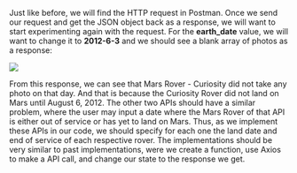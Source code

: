 <!--title={Mars Rovers APIs}-->

<!--badges={}-->

<!--concepts={}-->

Just like before, we will find the HTTP request in Postman. Once we send our request and get the JSON object back as a response, we will want to start experimenting again with the request. For the **earth_date** value, we will want to change it to **2012-6-3** and we should see a blank array of photos as a response:

<img src="https://i.imgur.com/AUcv2gS.png">

From this response, we can see that Mars Rover - Curiosity did not take any photo on that day. And that is because the Curiosity Rover did not land on Mars until August 6, 2012. The other two APIs should have a similar problem, where the user may input a date where the Mars Rover of that API is either out of service or has yet to land on Mars.  Thus, as we implement these APIs in our code, we should specify for each one the land date and end of service of each respective rover.  The implementations should be very similar to past implementations, were we create a function, use Axios to make a API call, and change our state to the response we get. 

